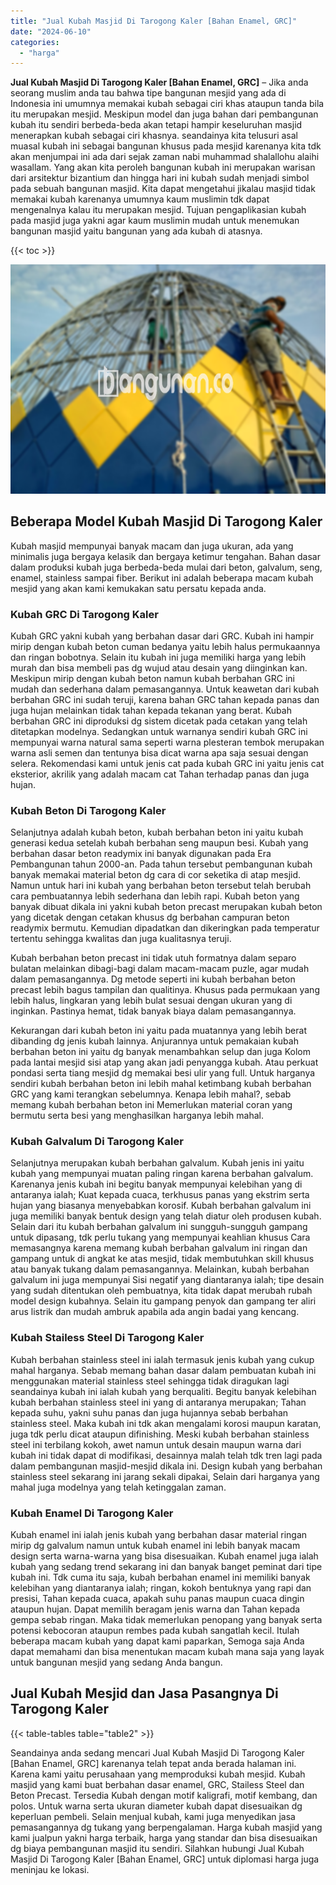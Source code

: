 ```yaml
---
title: "Jual Kubah Masjid Di Tarogong Kaler [Bahan Enamel, GRC]"
date: "2024-06-10"
categories: 
  - "harga"
---
```


**Jual Kubah Masjid Di Tarogong Kaler \[Bahan Enamel, GRC\]** – Jika anda seorang muslim anda tau bahwa tipe bangunan mesjid yang ada di Indonesia ini umumnya memakai kubah sebagai ciri khas ataupun tanda bila itu merupakan mesjid. Meskipun model dan juga bahan dari pembangunan kubah itu sendiri berbeda-beda akan tetapi hampir keseluruhan masjid menerapkan kubah sebagai ciri khasnya. seandainya kita telusuri asal muasal kubah ini sebagai bangunan khusus pada mesjid karenanya kita tdk akan menjumpai ini ada dari sejak zaman nabi muhammad shalallohu alaihi wasallam. Yang akan kita peroleh bangunan kubah ini merupakan warisan dari arsitektur bizantium dan hingga hari ini kubah sudah menjadi simbol pada sebuah bangunan masjid. Kita dapat mengetahui jikalau masjid tidak memakai kubah karenanya umumnya kaum muslimin tdk dapat mengenalnya kalau itu merupakan mesjid. Tujuan pengaplikasian kubah pada masjid juga yakni agar kaum muslimin mudah untuk menemukan bangunan masjid yaitu bangunan yang ada kubah di atasnya.

{{< toc >}}

![Jual Kubah Masjid Di Tarogong Kaler [Bahan Enamel, GRC]](/images/jual-kubah-masjid-33.png)

## Beberapa Model Kubah Masjid Di Tarogong Kaler

Kubah masjid mempunyai banyak macam dan juga ukuran, ada yang minimalis juga bergaya kelasik dan bergaya ketimur tengahan. Bahan dasar dalam produksi kubah juga berbeda-beda mulai dari beton, galvalum, seng, enamel, stainless sampai fiber. Berikut ini adalah beberapa macam kubah mesjid yang akan kami kemukakan satu persatu kepada anda.

### Kubah GRC Di Tarogong Kaler

Kubah GRC yakni kubah yang berbahan dasar dari GRC. Kubah ini hampir mirip dengan kubah beton cuman bedanya yaitu lebih halus permukaannya dan ringan bobotnya. Selain itu kubah ini juga memiliki harga yang lebih murah dan bisa membeli pas dg wujud atau desain yang diinginkan kan. Meskipun mirip dengan kubah beton namun kubah berbahan GRC ini mudah dan sederhana dalam pemasangannya. Untuk keawetan dari kubah berbahan GRC ini sudah teruji, karena bahan GRC tahan kepada panas dan juga hujan melainkan tidak tahan kepada tekanan yang berat. Kubah berbahan GRC ini diproduksi dg sistem dicetak pada cetakan yang telah ditetapkan modelnya. Sedangkan untuk warnanya sendiri kubah GRC ini mempunyai warna natural sama seperti warna plesteran tembok merupakan warna asli semen dan tentunya bisa dicat warna apa saja sesuai dengan selera. Rekomendasi kami untuk jenis cat pada kubah GRC ini yaitu jenis cat eksterior, akrilik yang adalah macam cat Tahan terhadap panas dan juga hujan.

### Kubah Beton Di Tarogong Kaler

Selanjutnya adalah kubah beton, kubah berbahan beton ini yaitu kubah generasi kedua setelah kubah berbahan seng maupun besi. Kubah yang berbahan dasar beton readymix ini banyak digunakan pada Era Pembangunan tahun 2000-an. Pada tahun tersebut pembangunan kubah banyak memakai material beton dg cara di cor seketika di atap mesjid. Namun untuk hari ini kubah yang berbahan beton tersebut telah berubah cara pembuatannya lebih sederhana dan lebih rapi. Kubah beton yang banyak dibuat dikala ini yakni kubah beton precast merupakan kubah beton yang dicetak dengan cetakan khusus dg berbahan campuran beton readymix bermutu. Kemudian dipadatkan dan dikeringkan pada temperatur tertentu sehingga kwalitas dan juga kualitasnya teruji.

Kubah berbahan beton precast ini tidak utuh formatnya dalam separo bulatan melainkan dibagi-bagi dalam macam-macam puzle, agar mudah dalam pemasangannya. Dg metode seperti ini kubah berbahan beton precast lebih bagus tampilan dan qualitinya. Khusus pada permukaan yang lebih halus, lingkaran yang lebih bulat sesuai dengan ukuran yang di inginkan. Pastinya hemat, tidak banyak biaya dalam pemasangannya.

Kekurangan dari kubah beton ini yaitu pada muatannya yang lebih berat dibanding dg jenis kubah lainnya. Anjurannya untuk pemakaian kubah berbahan beton ini yaitu dg banyak menambahkan selup dan juga Kolom pada lantai mesjid sisi atap yang akan jadi penyangga kubah. Atau perkuat pondasi serta tiang mesjid dg memakai besi ulir yang full. Untuk harganya sendiri kubah berbahan beton ini lebih mahal ketimbang kubah berbahan GRC yang kami terangkan sebelumnya. Kenapa lebih mahal?, sebab memang kubah berbahan beton ini Memerlukan material coran yang bermutu serta besi yang menghasilkan harganya lebih mahal.

### Kubah Galvalum Di Tarogong Kaler

Selanjutnya merupakan kubah berbahan galvalum. Kubah jenis ini yaitu kubah yang mempunyai muatan paling ringan karena berbahan galvalum. Karenanya jenis kubah ini begitu banyak mempunyai kelebihan yang di antaranya ialah; Kuat kepada cuaca, terkhusus panas yang ekstrim serta hujan yang biasanya menyebabkan korosif. Kubah berbahan galvalum ini juga memiliki banyak bentuk design yang telah diatur oleh produsen kubah. Selain dari itu kubah berbahan galvalum ini sungguh-sungguh gampang untuk dipasang, tdk perlu tukang yang mempunyai keahlian khusus Cara memasangnya karena memang kubah berbahan galvalum ini ringan dan gampang untuk di angkat ke atas mesjid, tidak membutuhkan skill khusus atau banyak tukang dalam pemasangannya. Melainkan, kubah berbahan galvalum ini juga mempunyai Sisi negatif yang diantaranya ialah; tipe desain yang sudah ditentukan oleh pembuatnya, kita tidak dapat merubah rubah model design kubahnya. Selain itu gampang penyok dan gampang ter aliri arus listrik dan mudah ambruk apabila ada angin badai yang kencang.

### Kubah Stailess Steel Di Tarogong Kaler

Kubah berbahan stainless steel ini ialah termasuk jenis kubah yang cukup mahal harganya. Sebab memang bahan dasar dalam pembuatan kubah ini menggunakan material stainless steel sehingga tidak diragukan lagi seandainya kubah ini ialah kubah yang berqualiti. Begitu banyak kelebihan kubah berbahan stainless steel ini yang di antaranya merupakan; Tahan kepada suhu, yakni suhu panas dan juga hujannya sebab berbahan stainless steel. Maka kubah ini tdk akan mengalami korosi maupun karatan, juga tdk perlu dicat ataupun difinishing. Meski kubah berbahan stainless steel ini terbilang kokoh, awet namun untuk desain maupun warna dari kubah ini tidak dapat di modifikasi, desainnya malah telah tdk tren lagi pada dalam pembangunan masjid-mesjid dikala ini. Design kubah yang berbahan stainless steel sekarang ini jarang sekali dipakai, Selain dari harganya yang mahal juga modelnya yang telah ketinggalan zaman.

### Kubah Enamel Di Tarogong Kaler

Kubah enamel ini ialah jenis kubah yang berbahan dasar material ringan mirip dg galvalum namun untuk kubah enamel ini lebih banyak macam design serta warna-warna yang bisa disesuaikan. Kubah enamel juga ialah kubah yang sedang trend sekarang ini dan banyak banget peminat dari tipe kubah ini. Tdk cuma itu saja, kubah berbahan enamel ini memiliki banyak kelebihan yang diantaranya ialah; ringan, kokoh bentuknya yang rapi dan presisi, Tahan kepada cuaca, apakah suhu panas maupun cuaca dingin ataupun hujan. Dapat memilih beragam jenis warna dan Tahan kepada gempa sebab ringan. Maka tidak memerlukan penopang yang banyak serta potensi kebocoran ataupun rembes pada kubah sangatlah kecil. Itulah beberapa macam kubah yang dapat kami paparkan, Semoga saja Anda dapat memahami dan bisa menentukan macam kubah mana saja yang layak untuk bangunan mesjid yang sedang Anda bangun.

## Jual Kubah Mesjid dan Jasa Pasangnya Di Tarogong Kaler

{{< table-tables table="table2" >}}

Seandainya anda sedang mencari Jual Kubah Masjid Di Tarogong Kaler \[Bahan Enamel, GRC\] karenanya telah tepat anda berada halaman ini. Karena kami yaitu perusahaan yang memproduksi kubah mesjid. Kubah masjid yang kami buat berbahan dasar enamel, GRC, Stailess Steel dan Beton Precast. Tersedia Kubah dengan motif kaligrafi, motif kembang, dan polos. Untuk warna serta ukuran diameter kubah dapat disesuaikan dg keperluan pembeli. Selain menjual kubah, kami juga menyedikan jasa pemasangannya dg tukang yang berpengalaman. Harga kubah masjid yang kami jualpun yakni harga terbaik, harga yang standar dan bisa disesuaikan dg biaya pembangunan masjid itu sendiri. Silahkan hubungi Jual Kubah Masjid Di Tarogong Kaler \[Bahan Enamel, GRC\] untuk diplomasi harga juga meninjau ke lokasi.
